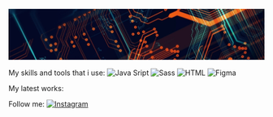 ![Header](https://github.com/se-a11gh/se-a11gh/blob/main/assets/technoPhoto2.jpg)

My skills and tools that i use:
![Java Sript](https://img.shields.io/badge/-JavaScript-yellow?style=flat&logo=JavaScript&logoColor=black)
![Sass](https://img.shields.io/badge/-Sass-white?style=flat&logo=Sass&logoColor=FF69B4)
![HTML](https://img.shields.io/badge/-HTML-white?style=flat&logo=html5&logoColor=E34F26)
![Figma](https://img.shields.io/badge/-Figma-white?style=flat&logo=figma&logoColor=black)


My latest works:

Follow me:
[![Instagram](https://img.shields.io/badge/-Instagram-FF1493?style=flat&logo=Instagram&logoColor=black)](https://www.instagram.com/trubnsergey/)
